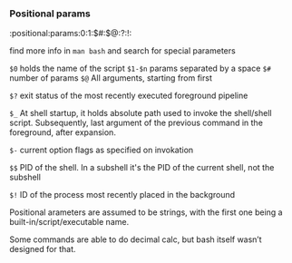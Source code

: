 ### Positional params
:positional:params:$0:$1:$#:$@:$?:$!:

find more info in `man bash` and search for special parameters

`$0` holds the name of the script
`$1-$n` params separated by a space
`$#` number of params
`$@` All arguments, starting from first

`$?` exit status of the most recently executed foreground pipeline

`$_` At shell startup, it holds absolute path used to invoke the shell/shell script. Subsequently, last argument of the previous command in the foreground, after expansion.

`$-` current option flags as specified on invokation

`$$` PID of the shell. In a subshell it's the PID of the current shell, not the subshell

`$!` ID of the process most recently placed in the background

Positional arameters are assumed to be strings, with the first one being a built-in/script/executable name.

Some commands are able to do decimal calc, but bash itself wasn’t designed for that.
